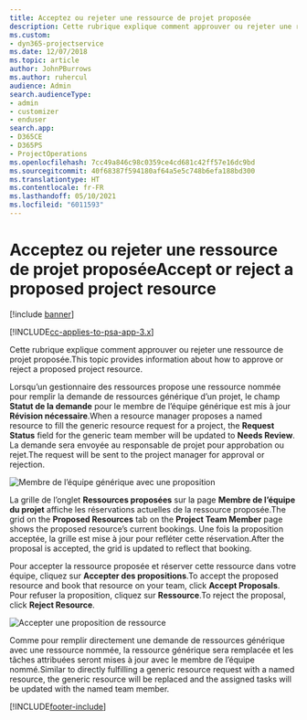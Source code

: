 ```yaml
---
title: Acceptez ou rejeter une ressource de projet proposée
description: Cette rubrique explique comment approuver ou rejeter une ressource de projet proposée.
ms.custom:
- dyn365-projectservice
ms.date: 12/07/2018
ms.topic: article
author: JohnPBurrows
ms.author: ruhercul
audience: Admin
search.audienceType:
- admin
- customizer
- enduser
search.app:
- D365CE
- D365PS
- ProjectOperations
ms.openlocfilehash: 7cc49a846c98c0359ce4cd681c42ff57e16dc9bd
ms.sourcegitcommit: 40f68387f594180af64a5e5c748b6efa188bd300
ms.translationtype: HT
ms.contentlocale: fr-FR
ms.lasthandoff: 05/10/2021
ms.locfileid: "6011593"
---
```

# <a name="accept-or-reject-a-proposed-project-resource"></a><span data-ttu-id="8612e-103">Acceptez ou rejeter une ressource de projet proposée</span><span class="sxs-lookup"><span data-stu-id="8612e-103">Accept or reject a proposed project resource</span></span>

[!include [banner](../includes/psa-now-project-operations.md)]

[!INCLUDE[cc-applies-to-psa-app-3.x](../includes/cc-applies-to-psa-app-3x.md)]

<span data-ttu-id="8612e-104">Cette rubrique explique comment approuver ou rejeter une ressource de projet proposée.</span><span class="sxs-lookup"><span data-stu-id="8612e-104">This topic provides information about how to approve or reject a proposed project resource.</span></span>

<span data-ttu-id="8612e-105">Lorsqu’un gestionnaire des ressources propose une ressource nommée pour remplir la demande de ressources générique d’un projet, le champ **Statut de la demande** pour le membre de l’équipe générique est mis à jour **Révision nécessaire**.</span><span class="sxs-lookup"><span data-stu-id="8612e-105">When a resource manager proposes a named resource to fill the generic resource request for a project, the **Request Status** field for the generic team member will be updated to **Needs Review**.</span></span> <span data-ttu-id="8612e-106">La demande sera envoyée au responsable de projet pour approbation ou rejet.</span><span class="sxs-lookup"><span data-stu-id="8612e-106">The request will be sent to the project manager for approval or rejection.</span></span>

![Membre de l’équipe générique avec une proposition](media/RM-how-to-19.png)

<span data-ttu-id="8612e-108">La grille de l’onglet **Ressources proposées** sur la page **Membre de l’équipe du projet** affiche les réservations actuelles de la ressource proposée.</span><span class="sxs-lookup"><span data-stu-id="8612e-108">The grid on the **Proposed Resources** tab on the **Project Team Member** page shows the proposed resource’s current bookings.</span></span> <span data-ttu-id="8612e-109">Une fois la proposition acceptée, la grille est mise à jour pour refléter cette réservation.</span><span class="sxs-lookup"><span data-stu-id="8612e-109">After the proposal is accepted, the grid is updated to reflect that booking.</span></span> 

<span data-ttu-id="8612e-110">Pour accepter la ressource proposée et réserver cette ressource dans votre équipe, cliquez sur **Accepter des propositions**.</span><span class="sxs-lookup"><span data-stu-id="8612e-110">To accept the proposed resource and book that resource on your team, click **Accept Proposals**.</span></span>  
<span data-ttu-id="8612e-111">Pour refuser la proposition, cliquez sur **Ressource**.</span><span class="sxs-lookup"><span data-stu-id="8612e-111">To reject the proposal, click **Reject Resource**.</span></span>

![Accepter une proposition de ressource](media/RM-how-to-20.png) 

<span data-ttu-id="8612e-113">Comme pour remplir directement une demande de ressources générique avec une ressource nommée, la ressource générique sera remplacée et les tâches attribuées seront mises à jour avec le membre de l’équipe nommé.</span><span class="sxs-lookup"><span data-stu-id="8612e-113">Similar to directly fulfilling a generic resource request with a named resource, the generic resource will be replaced and the assigned tasks will be updated with the named team member.</span></span>


[!INCLUDE[footer-include](../includes/footer-banner.md)]